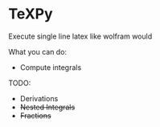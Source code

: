 # TeXPy
Execute single line latex like wolfram would

What you can do:
+ Compute integrals

TODO:
+ Derivations
+ ~~Nested Integrals~~
+ ~~Fractions~~